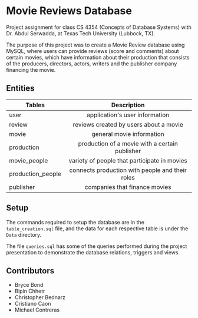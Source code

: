 # Movie Reviews Database

Project assignment for class CS 4354 (Concepts of Database Systems) with Dr. Abdul Serwadda, at Texas Tech University (Lubbock, TX).

The purpose of this project was to create a Movie Review database using MySQL, where users can provide reviews (score and comments) about certain movies, which have information about their production that consists of the producers, directors, actors, writers and the publisher company financing the movie.

## Entities

| Tables             | Description                                        |
| ------------------ |:--------------------------------------------------:|
| user               | application's user information                     |
| review             | reviews created by users about a movie             |
| movie              | general movie information                          |
| production         | production of a movie with a certain publisher     |
| movie_people       | variety of people that participate in movies       |
| production_people  | connects production with people and their roles    |
| publisher          | companies that finance movies                      |

## Setup

The commands required to setup the database are in the ```table_creation.sql``` file, and the data for each respective table is under the ```Data``` directory.

The file ```queries.sql``` has some of the queries performed during the project presentation to demonstrate the database relations, triggers and views.

## Contributors
- Bryce Bond
- Bipin Chhetr
- Christopher Bednarz
- Cristiano Caon
- Michael Contreras
